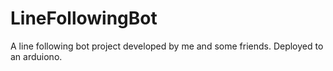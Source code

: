 # LineFollowingBot
A line following bot project developed by me and some friends. Deployed to an arduiono.
